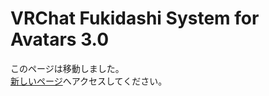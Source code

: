 # VRChat Fukidashi System for Avatars 3.0

このページは移動しました。  
[新しいページ](https://docs.mochizuki.moe/VRChat/FukidashiSystem/)へアクセスしてください。
